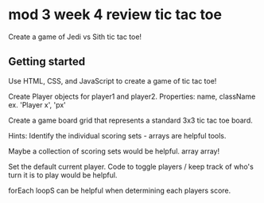 # mod 3 week 4 review tic tac toe

Create a game of Jedi vs Sith tic tac toe!

## Getting started
Use HTML, CSS, and JavaScript to create a game of tic tac toe!

Create Player objects for player1 and player2.  Properties: name, className
    ex. 'Player x', 'px'

Create a game board grid that represents a standard 3x3 tic tac toe board.

Hints:
Identify the individual scoring sets -  arrays are helpful tools.

Maybe a collection of scoring sets would be helpful.  array array!

Set the default current player.  Code to toggle players / keep track of who's turn it is to play would be helpful.

forEach loopS can be helpful when determining each players score.